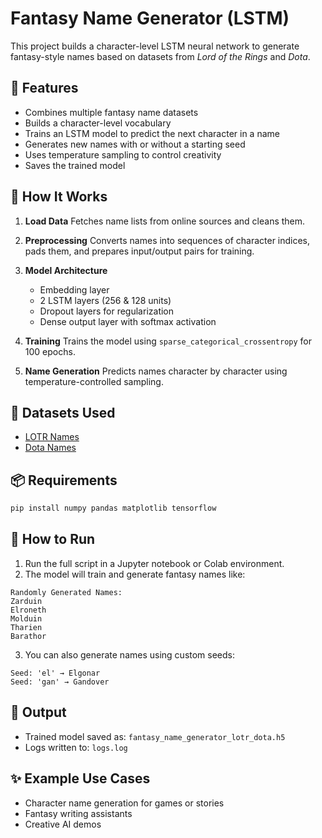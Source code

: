 # Fantasy Name Generator (LSTM)

This project builds a character-level LSTM neural network to generate fantasy-style names based on datasets from *Lord of the Rings* and *Dota*.

## 📌 Features

* Combines multiple fantasy name datasets
* Builds a character-level vocabulary
* Trains an LSTM model to predict the next character in a name
* Generates new names with or without a starting seed
* Uses temperature sampling to control creativity
* Saves the trained model

## 🚀 How It Works

1. **Load Data**
   Fetches name lists from online sources and cleans them.

2. **Preprocessing**
   Converts names into sequences of character indices, pads them, and prepares input/output pairs for training.

3. **Model Architecture**

   * Embedding layer
   * 2 LSTM layers (256 & 128 units)
   * Dropout layers for regularization
   * Dense output layer with softmax activation

4. **Training**
   Trains the model using `sparse_categorical_crossentropy` for 100 epochs.

5. **Name Generation**
   Predicts names character by character using temperature-controlled sampling.

## 📂 Datasets Used

* [LOTR Names](https://raw.githubusercontent.com/borhanMorphy/fantasy-name-generator/main/data/lotr_names.txt)
* [Dota Names](https://raw.githubusercontent.com/borhanMorphy/fantasy-name-generator/main/data/dota_names.txt)

## 📦 Requirements

```bash
pip install numpy pandas matplotlib tensorflow
```

## 🧪 How to Run

1. Run the full script in a Jupyter notebook or Colab environment.
2. The model will train and generate fantasy names like:

```
Randomly Generated Names:
Zarduin
Elroneth
Molduin
Tharien
Barathor
```

3. You can also generate names using custom seeds:

```
Seed: 'el' → Elgonar
Seed: 'gan' → Gandover
```

## 💾 Output

* Trained model saved as: `fantasy_name_generator_lotr_dota.h5`
* Logs written to: `logs.log`

## ✨ Example Use Cases

* Character name generation for games or stories
* Fantasy writing assistants
* Creative AI demos
